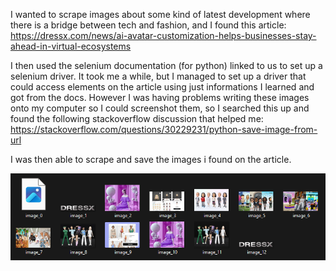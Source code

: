 I wanted to scrape images about some kind of latest development where there is a bridge between tech and fashion, and I found this article: https://dressx.com/news/ai-avatar-customization-helps-businesses-stay-ahead-in-virtual-ecosystems

I then used the selenium documentation (for python) linked to us to set up a selenium driver. It took me a while, but I managed to set up a driver that could access elements on the article using just informations I learned and got from the docs.
However I was having problems writing these images onto my computer so I could screenshot them, so I searched this up and found the following stackoverflow discussion that helped me:
https://stackoverflow.com/questions/30229231/python-save-image-from-url

I was then able to scrape and save the images i found on the article.

![alt text](image.png)
